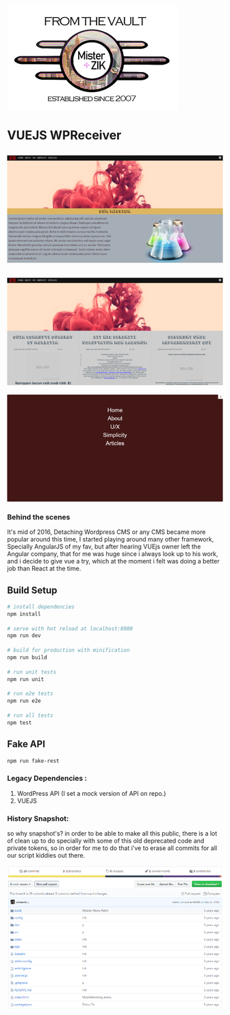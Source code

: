 ![alt text](from-the-vault-misterzik.png "FROM THE VAULT")

# VUEJS WPReceiver

![alt text](demo.png "FROM THE VAULT") 
---
![alt text](demo-2.png "FROM THE VAULT") 
---
![alt text](demo-3.png "FROM THE VAULT") 

### Behind the scenes

It's mid of 2016, Detaching Wordpress CMS or any CMS became more popular around this time, I started playing around many other framework, Specially AngularJS of my fav, but after hearing VUEjs owner left the Angular company, that for me was huge since i always look up to his work, and i decide to give vue a try, which at the moment i felt was doing a better job than React at the time. 

## Build Setup

``` bash
# install dependencies
npm install

# serve with hot reload at localhost:8080
npm run dev

# build for production with minification
npm run build

# run unit tests
npm run unit

# run e2e tests
npm run e2e

# run all tests
npm test
```

## Fake API

``` bash
npm run fake-rest
```


### Legacy Dependencies :

1) WordPress API (I set a mock version of API on repo.)
2) VUEJS


### History Snapshot:

so why snapshot's? in order to be able to make all this public, there is a lot of clean up to do specially with some of this old deprecated code and private tokens, so in order for me to do that i've to erase all commits for all our script kiddies out there.

![alt text](history.png "FROM THE VAULT - RSSXFeed")

